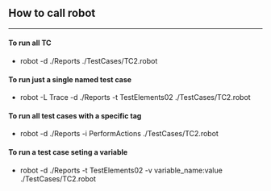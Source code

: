 ## How to call robot 
---------------
#### To run all TC
-  robot -d ./Reports ./TestCases/TC2.robot

#### To run just a single named test case
-  robot -L Trace -d ./Reports -t TestElements02 ./TestCases/TC2.robot

#### To run all test cases with a specific tag
-  robot -d ./Reports -i PerformActions ./TestCases/TC2.robot

#### To run a test case seting a variable
-  robot -d ./Reports -t TestElements02 -v variable_name:value ./TestCases/TC2.robot
